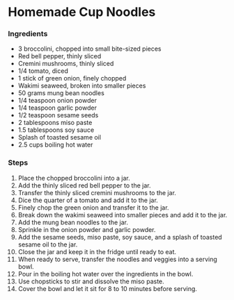 # Homemade Cup Noodles

### Ingredients
- 3 broccolini, chopped into small bite-sized pieces
- Red bell pepper, thinly sliced
- Cremini mushrooms, thinly sliced
- 1/4 tomato, diced
- 1 stick of green onion, finely chopped
- Wakimi seaweed, broken into smaller pieces
- 50 grams mung bean noodles
- 1/4 teaspoon onion powder
- 1/4 teaspoon garlic powder
- 1/2 teaspoon sesame seeds
- 2 tablespoons miso paste
- 1.5 tablespoons soy sauce
- Splash of toasted sesame oil
- 2.5 cups boiling hot water

### Steps
1. Place the chopped broccolini into a jar.
2. Add the thinly sliced red bell pepper to the jar.
3. Transfer the thinly sliced cremini mushrooms to the jar.
4. Dice the quarter of a tomato and add it to the jar.
5. Finely chop the green onion and transfer it to the jar.
6. Break down the wakimi seaweed into smaller pieces and add it to the jar.
7. Add the mung bean noodles to the jar.
8. Sprinkle in the onion powder and garlic powder.
9. Add the sesame seeds, miso paste, soy sauce, and a splash of toasted sesame oil to the jar.
10. Close the jar and keep it in the fridge until ready to eat.
11. When ready to serve, transfer the noodles and veggies into a serving bowl.
12. Pour in the boiling hot water over the ingredients in the bowl.
13. Use chopsticks to stir and dissolve the miso paste.
14. Cover the bowl and let it sit for 8 to 10 minutes before serving.